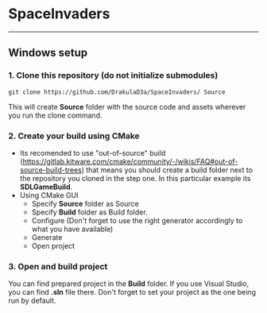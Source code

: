 # SpaceInvaders

---
## Windows setup
### 1. Clone this repository (do not initialize submodules)
~~~
git clone https://github.com/DrakulaD3a/SpaceInvaders/ Source
~~~
This will create **Source** folder with the source code and assets wherever you run the clone command.

### 2. Create your build using CMake
- Its recomended to use "out-of-source" build (https://gitlab.kitware.com/cmake/community/-/wikis/FAQ#out-of-source-build-trees) that means you should create a build folder next to the repository you cloned in the step one.
In this particular example its **SDLGameBuild**.
- Using CMake GUI
  - Specify **Source** folder as Source
  - Specify **Build** folder as Build folder.
  - Configure (Don't forget to use the right generator accordingly to what you have available)
  - Generate
  - Open project

### 3. Open and build project
You can find prepared project in the **Build** folder.
If you use Visual Studio, you can find **.sln** file there. Don't forget to set your project as the one being run by default.
